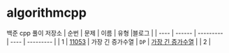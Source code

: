 # algorithmcpp
백준 cpp 풀이 저장소
| 순번 | 문제     | 이름   | 유형 |블로그         |
| ---- | ------ | --------- | ---- | --------- |
| 1    | [11053](https://www.acmicpc.net/problem/11053) | 가장 긴 증가수열 | `DP` | [가장 긴 증가수열](https://dewveloperr.tistory.com/entry/%EB%B0%B1%EC%A4%80-11053-%EA%B0%80%EC%9E%A5-%EA%B8%B4-%EC%A6%9D%EA%B0%80%ED%95%98%EB%8A%94-%EB%B6%80%EB%B6%84-%EC%88%98%EC%97%B4) |
| 2    | 
